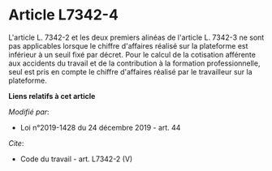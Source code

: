 # Article L7342-4

L'article L. 7342-2 et les deux premiers alinéas de l'article L. 7342-3 ne sont pas applicables lorsque le chiffre d'affaires
réalisé sur la plateforme est inférieur à un seuil fixé par décret. Pour le calcul de la cotisation afférente aux accidents
du travail et de la contribution à la formation professionnelle, seul est pris en compte le chiffre d'affaires réalisé par le
travailleur sur la plateforme.

**Liens relatifs à cet article**

_Modifié par_:

  - Loi n°2019-1428 du 24 décembre 2019 - art. 44

_Cite_:

  - Code du travail - art. L7342-2 (V)
